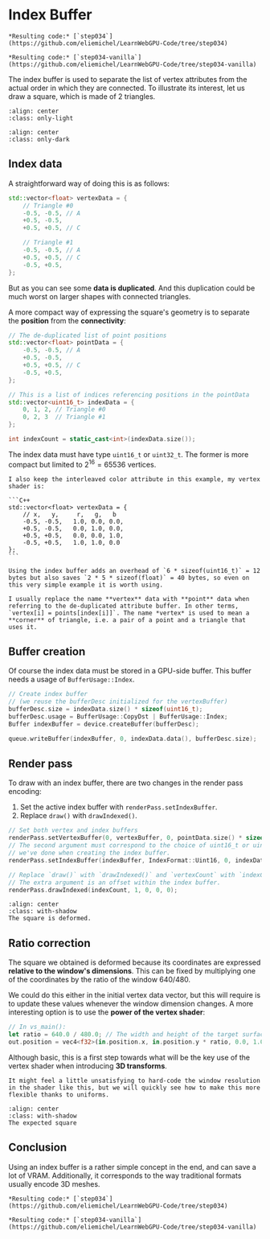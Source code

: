 Index Buffer
============

````{tab} With webgpu.hpp
*Resulting code:* [`step034`](https://github.com/eliemichel/LearnWebGPU-Code/tree/step034)
````

````{tab} Vanilla webgpu.h
*Resulting code:* [`step034-vanilla`](https://github.com/eliemichel/LearnWebGPU-Code/tree/step034-vanilla)
````

The index buffer is used to separate the list of vertex attributes from the actual order in which they are connected. To illustrate its interest, let us draw a square, which is made of 2 triangles.

```{image} /images/quad-light.svg
:align: center
:class: only-light
```

```{image} /images/quad-dark.svg
:align: center
:class: only-dark
```

Index data
----------

A straightforward way of doing this is as follows:

```C++
std::vector<float> vertexData = {
	// Triangle #0
	-0.5, -0.5, // A
	+0.5, -0.5,
	+0.5, +0.5, // C

	// Triangle #1
	-0.5, -0.5, // A
	+0.5, +0.5, // C
	-0.5, +0.5,
};
```

But as you can see some **data is duplicated**. And this duplication could be much worst on larger shapes with connected triangles.

A more compact way of expressing the square's geometry is to separate the **position** from the **connectivity**:

```C++
// The de-duplicated list of point positions
std::vector<float> pointData = {
	-0.5, -0.5, // A
	+0.5, -0.5,
	+0.5, +0.5, // C
	-0.5, +0.5,
};

// This is a list of indices referencing positions in the pointData
std::vector<uint16_t> indexData = {
	0, 1, 2, // Triangle #0
	0, 2, 3  // Triangle #1
};

int indexCount = static_cast<int>(indexData.size());
```

The index data must have type `uint16_t` or `uint32_t`. The former is more compact but limited to $2^{16} = 65 536$ vertices.

````{note}
I also keep the interleaved color attribute in this example, my vertex shader is:

```C++
std::vector<float> vertexData = {
	// x,   y,     r,   g,   b
	-0.5, -0.5,   1.0, 0.0, 0.0,
	+0.5, -0.5,   0.0, 1.0, 0.0,
	+0.5, +0.5,   0.0, 0.0, 1.0,
	-0.5, +0.5,   1.0, 1.0, 0.0
};
```

Using the index buffer adds an overhead of `6 * sizeof(uint16_t)` = 12 bytes but also saves `2 * 5 * sizeof(float)` = 40 bytes, so even on this very simple example it is worth using.
````

```{topic} Terminology
I usually replace the name **vertex** data with **point** data when referring to the de-duplicated attribute buffer. In other terms, `vertex[i] = points[index[i]]`. The name *vertex* is used to mean a **corner** of triangle, i.e. a pair of a point and a triangle that uses it.
```

Buffer creation
---------------

Of course the index data must be stored in a GPU-side buffer. This buffer needs a usage of `BufferUsage::Index`.

```C++
// Create index buffer
// (we reuse the bufferDesc initialized for the vertexBuffer)
bufferDesc.size = indexData.size() * sizeof(uint16_t);
bufferDesc.usage = BufferUsage::CopyDst | BufferUsage::Index;
Buffer indexBuffer = device.createBuffer(bufferDesc);

queue.writeBuffer(indexBuffer, 0, indexData.data(), bufferDesc.size);
```

Render pass
-----------

To draw with an index buffer, there are two changes in the render pass encoding:

 1. Set the active index buffer with `renderPass.setIndexBuffer`.
 2. Replace `draw()` with `drawIndexed()`.

```C++
// Set both vertex and index buffers
renderPass.setVertexBuffer(0, vertexBuffer, 0, pointData.size() * sizeof(float));
// The second argument must correspond to the choice of uint16_t or uint32_t
// we've done when creating the index buffer.
renderPass.setIndexBuffer(indexBuffer, IndexFormat::Uint16, 0, indexData.size() * sizeof(uint16_t));

// Replace `draw()` with `drawIndexed()` and `vertexCount` with `indexCount`
// The extra argument is an offset within the index buffer.
renderPass.drawIndexed(indexCount, 1, 0, 0, 0);
```

```{figure} /images/deformed-quad.png
:align: center
:class: with-shadow
The square is deformed.
```

Ratio correction
----------------

The square we obtained is deformed because its coordinates are expressed **relative to the window's dimensions**. This can be fixed by multiplying one of the coordinates by the ratio of the window $640/480$.

We could do this either in the initial vertex data vector, but this will require is to update these values whenever the window dimension changes. A more interesting option is to use the **power of the vertex shader**:

```rust
// In vs_main():
let ratio = 640.0 / 480.0; // The width and height of the target surface
out.position = vec4<f32>(in.position.x, in.position.y * ratio, 0.0, 1.0);
```

Although basic, this is a first step towards what will be the key use of the vertex shader when introducing **3D transforms**.

```{note}
It might feel a little unsatisfying to hard-code the window resolution in the shader like this, but we will quickly see how to make this more flexible thanks to uniforms.
```

```{figure} /images/quad.png
:align: center
:class: with-shadow
The expected square
```

Conclusion
----------

Using an index buffer is a rather simple concept in the end, and can save a lot of VRAM. Additionally, it corresponds to the way traditional formats usually encode 3D meshes.

````{tab} With webgpu.hpp
*Resulting code:* [`step034`](https://github.com/eliemichel/LearnWebGPU-Code/tree/step034)
````

````{tab} Vanilla webgpu.h
*Resulting code:* [`step034-vanilla`](https://github.com/eliemichel/LearnWebGPU-Code/tree/step034-vanilla)
````


